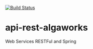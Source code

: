 [![Build Status](https://travis-ci.com/rafael-pieri/api-rest-algaworks.svg?branch=master)](https://travis-ci.com/rafael-pieri/api-rest-algaworks)

# api-rest-algaworks
Web Services RESTFul and Spring
